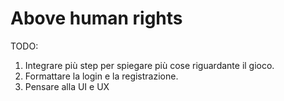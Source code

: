 # Above human rights
TODO:
1. Integrare più step per spiegare più cose riguardante il gioco.
2. Formattare la login e la registrazione.
3. Pensare alla UI e UX